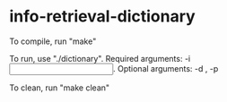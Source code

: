 # info-retrieval-dictionary


To compile, run "make"

To run, use "./dictionary". 
Required arguments: -i <input file name>.
Optional arguments: -d <dictionary output file name>, -p <posting output file name> 

To clean, run "make clean"
